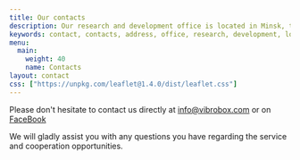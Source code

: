 ```yaml
---
title: Our contacts
description: Our research and development office is located in Minsk, the capital of Belarus. We respond to every email or FaceBook message.
keywords: contact, contacts, address, office, research, development, location, Minsk, Belarus
menu:
  main:
    weight: 40
    name: Contacts
layout: contact
css: ["https://unpkg.com/leaflet@1.4.0/dist/leaflet.css"]
---
```

Please don't hesitate to contact us directly at <info@vibrobox.com> or on [FaceBook](https://m.me/VibroBox)

We will gladly assist you with any questions you have regarding the service and cooperation opportunities.
